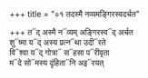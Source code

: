 +++
title = "०१ तदस्मै नव्यमङ्गिरस्वदर्चत"

+++
त᳓द् अस्मै न᳓व्यम् अङ्गिरस्व᳓द् अर्चत  
शु᳓ष्मा य᳓द् अस्य प्रत्न᳓था उदी᳓रते  
वि᳓श्वा य᳓द् गोत्रा᳓ स᳓हसा प᳓रीवृता  
म᳓दे सो᳓मस्य दृंहिता᳓नि अइ᳓रयत्